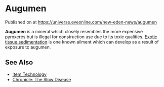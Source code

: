 # Augumen
Published on  at https://universe.eveonline.com/new-eden-news/augumen

**Augumen** is a mineral which closely resembles the more expensive pyroxeres but is illegal for construction use due to its toxic qualities. [Exotic tissue sedimentation](4Kbfagrjm54S5Gg26t3tb7) is one known ailment which can develop as a result of exposure to augumen.

See Also
----------

- [Item Technology](1atx3NGYkl3oP5JiEa1ShQ)
- [Chronicle: The Slow Disease](1xYkjfLitgVJ5d7jsOqBGL)
